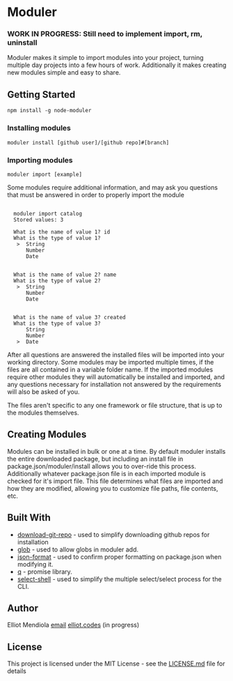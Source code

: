 # Moduler

### WORK IN PROGRESS: Still need to implement import, rm, uninstall

Moduler makes it simple to import modules into your project, turning multiple day projects into a few hours of work.  Additionally it makes creating new modules simple and easy to share.

## Getting Started

```
npm install -g node-moduler
```

### Installing modules

```
moduler install [github user]/[github repo]#[branch]
```

### Importing modules

```
moduler import [example]
```

Some modules require additional information, and may ask you questions that must be answered in order to properly import the module

```

  moduler import catalog
  Stored values: 3
  
  What is the name of value 1? id
  What is the type of value 1?
   >  String
      Number
      Date
  
  
  What is the name of value 2? name
  What is the type of value 2?
   >  String
      Number
      Date
  
  
  What is the name of value 3? created
  What is the type of value 3?
      String
      Number
   >  Date

```

After all questions are answered the installed files will be imported into your working directory.  Some modules may be imported multiple times, if the files are all contained in a variable folder name.  If the imported modules require other modules they will automatically be installed and imported, and any questions necessary for installation not answered by the requirements will also be asked of you.

The files aren't specific to any one framework or file structure, that is up to the modules themselves.

## Creating Modules

Modules can be installed in bulk or one at a time.  By default moduler installs the entire downloaded package, but including an install file in package.json/moduler/install allows you to over-ride this process.  Additionally whatever package.json file is in each imported module is checked for it's import file.  This file determines what files are imported and how they are modified, allowing you to customize file paths, file contents, etc.

## Built With

* [download-git-repo](https://github.com/flipxfx/download-git-repo) - used to simplify downloading github repos for installation
* [glob](https://github.com/isaacs/node-glob) - used to allow globs in moduler add.
* [json-format](https://github.com/luizstacio/json-format) - used to confirm proper formatting on package.json when modifying it.
* [q](https://github.com/kriskowal/q) - promise library.
* [select-shell](https://github.com/luizstacio/select-shell) - used to simplify the multiple select/select process for the CLI.

## Author

Elliot Mendiola  [email](mailto:elliotmendiola@gmail.com) [elliot.codes](https://www.elliot.codes) (in progress)

## License

This project is licensed under the MIT License - see the [LICENSE.md](LICENSE.md) file for details